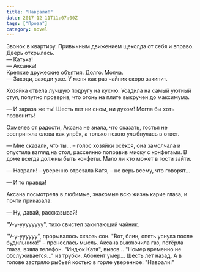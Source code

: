 ```yaml
---
title: "Наврали!"
date: 2017-12-11T11:07:00Z
tags: ["Проза"]
category: novel
---
```


Звонок в квартиру. Привычным движением щеколда от себя и вправо. Дверь открылась.  
— Катька!  
— Аксанка!  
Крепкие дружеские объятия. Долго. Молча.  
— Заходи, заходи уже. У меня как раз чайник скоро закипит.


Хозяйка отвела лучшую подругу на кухню. Усадила на самый уютный стул, попутно проверив, что огонь на плите выкручен до максимума.

— И зараза же ты! Шесть лет ни сном, ни духом! Могла бы хоть позвонить! 


Охмелев от радости, Аксана не знала, что сказать, гостья не восприняла слова как упрёк, а только нежно улыбнулась в ответ.

— Мне сказали, что ты… – голос хозяйки осёкся, она замолчала и опустила взгляд на стол, рассеянно поправив миску с конфетами. В доме всегда должны быть конфеты. Мало ли кто может в гости зайти.

— Наврали! – уверенно отрезала Катя, – не верь всему, что говорят…

— И то правда!

Аксана посмотрела в любимые, знакомые всю жизнь карие глаза, и почти приказала:

— Ну, давай, рассказывай!

"У-у-уууууууу", тихо свистел закипающий чайник.

"У-у-уууууу", прорывалось сквозь сон. "Вот, блин, опять уснула после будильника!" – пронеслась мысль. Аксана выключила газ, потёрла глаза, взяла телефон. "Индюк Катя", вызов… "Номер временно не обслуживается…" из трубки. Абонент умер… Шесть лет назад. А в голове застряло рыбьей костью в горле уверенное: "Наврали!"  
